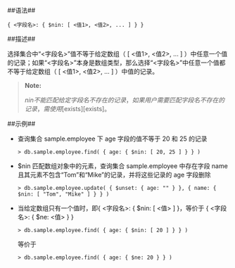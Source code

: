 
##语法##

```lang-json
{ <字段名>: { $nin: [ <值1>, <值2>, ... ] } }
```

##描述##

选择集合中“<字段名>”值不等于给定数组（ [ <值1>, <值2>, ... ] ）中任意一个值的记录；如果“<字段名>”本身是数组类型，那么选择“<字段名>”中任意一个值都不等于给定数组（ [ <值1>, <值2>, ... ] ）中值的记录。

> **Note:**
>
> $nin 不能匹配给定字段名不存在的记录，如果用户需要匹配字段名不存在的记录，需使用 [$exists][exists]。

##示例##

* 查询集合 sample.employee 下 age 字段的值不等于 20 和 25 的记录

  ```lang-javascript
  > db.sample.employee.find( { age: { $nin: [ 20, 25 ] } } )
  ```

* $nin 匹配数组对象中的元素，查询集合 sample.employee 中存在字段 name 且其元素不包含“Tom”和“Mike”的记录，并将这些记录的 age 字段删除

  ```lang-javascript
  > db.sample.employee.update( { $unset: { age: "" } }, { name: { $nin: [ "Tom", "Mike" ] } } )
  ```


- 当给定数组只有一个值时，即{ <字段名>: { $nin: [ <值> ]  }，等价于 { <字段名>: { $ne: <值> } }

   ```lang-javascript
   > db.sample.employee.find( { age: { $nin: [ 20 ] } } )
   ```

   等价于

   ```lang-javascript
   > db.sample.employee.find( { age: { $ne: 20 } } )
   ```


[^_^]:
    本文使用的所有引用及链接
[exists]:manual/Manual/Operator/Match_Operator/exists.md
